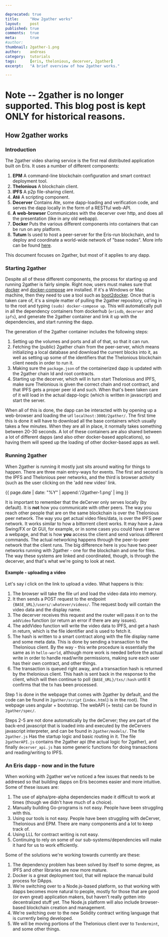 ```yaml
---

deprecated: true
title:     "How 2gather works"
layout:    post
published: true
comments:  true
meta:      true
#author:
thumbnail: 2gather-1.png
author:    andreas
category:  tutorials
tags:      [eris, thelonious, decerver, 2gather]
excerpt:   "A brief overview of how 2gather works."

---
```


# **Note** -- 2gather is no longer supported. This blog post is kept **ONLY** for historical reasons.

## How 2gather works

### Introduction

The 2gather video sharing service is the first real distributed application built on Eris. It uses a number of different components:

1. **EPM** A command-line blockchain configuration and smart contract deployment tool.
1. **Thelonious** A blockchain client.
2. **IPFS** A p2p file-sharing client.
3. **Atë** A scripting component.
4. **Decerver** Contains Ate, some dapp-loading and verification code, and serves the dapp locally in the form of a RESTful web-API.
5. **A web-browser** Communicates with the decerver over http, and does all the presentation (like in any old webapp).
6. **Docker** Puts the various different components into containers that can be run on any platform.
7. **Tutum** Is used to host a peer-server for the Eris-run blockchain, and to deploy and coordinate a world-wide network of "base nodes". More info can be found [here](https://eng.erisindustries.com/blockchains/2015/04/01/peer-server-networks-current-paradigm/).

This document focuses on 2gather, but most of it applies to any dapp.

### Starting 2gather

Despite all of these different components, the process for starting up and running 2gather is fairly simple. Right now, users must makes sure that [docker](https://www.docker.com/) and [docker-compose](https://docs.docker.com/compose/) are installed. If it's a Windows or Mac machine, then they need to use a tool such as [boot2docker](http://boot2docker.io/). Once that is taken care of, it's a simple matter of pulling the 2gather repository, cd'ing in to the root and typing `(sudo) docker-compose up`. This will automatically pull in all the dependency containers from dockerhub (`erisdb`, `decerver` and `ipfs`), and generate the 2gather container and link it up with the dependencies, and start running the dapp.

The generation of the 2gather container includes the following steps:

1. Setting up the volumes and ports and all of that, so that it can run.
2. Fetching the (public) 2gather chain from the peer-server, which means initializing a local database and download the current blocks into it, as well as setting up some of the identifiers that the Thelonious blockchain client needs in order to run it.
3. Making sure the `package.json` of the containerized dapp is updated with the 2gather chain Id and root contracts.
4. Starting up the decerver, which will in turn start Thelonious and IPFS, make sure Thelonious is given the correct chain and root contract, and that IPFS gets a proper peer id and such. When that's been taken care of it will load in the actual dapp-logic (which is written in javascript) and start the server.

When all of this is done, the dapp can be interacted with by opening up a web-browser and loading the url `localhost:3000/2gather/`. The first time this is done it will have to download all the base containers which usually takes a few minutes. When they are all in place, it normally takes something between 20-30 seconds. A lot of these containers are also shared between a lot of different dapps (and also other docker-based applications), so having them will speed up the loading of other docker-based apps as well.

### Running 2gather

When 2gather is running it mostly just sits around waiting for things to happen. There are three main entry-ways for events. The first and second is the IPFS and Thelonious peer networks, and the third is browser activity (such as the user clicking on the 'add new video' link.

{{ page.date | date: "%Y" | append:'/2gather-1.png' | img }}

It is important to remember that the deCerver only serves locally (by default). It is **not** how you communicate with other peers. The way you reach other people that are on the same blockchain is over the Thelonious peer network. The way you get actual video files/data, is over the IPFS peer network. It works similar to how a bittorrent client works. It may have a Java Swing/FX or Qt GUI, for example, or in some cases you could have it serve a webpage, and that is how **you** access the client and send various different commands. The actual networking happens through the peer-to-peer network that the client runs. The big difference here is you have two peer networks running with 2gather - one for the blockchain and one for files. The way these systems are linked and coordinated, though, is through the decerver, and that's what we're going to look at next.

#### Example - uploading a video

Let's say i click on the link to upload a video. What happens is this:

1. The browser will take the file url and load the video data into memory.
2. It then sends a POST request to the endpoint `{BASE_URL}/users/:whatever/videos/`. The request body will contain the video data and the display name.
3. The decerver receives this request and the router will pass it on to the `addVideo` function (or return an error if there are any issues).
4. The addVideo function will write the video data to IPFS, and get a hash in return, which is the file identifier and is used to fetch it.
5. The hash is written to a smart contract along with the file display name and some meta data. This is done by sending a transaction to the Thelonious client. By the way - this write procedure is essentially the same as in `hello-world`, although more work is needed before the actual write in order to handle read/write permissions, making sure each user has their own contract, and other things.
5. The transaction is queued right away, and a transaction hash is returned by the thelonious client. This hash is sent back in the response to the client, which will then continue to poll `{BASE_URL}/txs/:hash` until it confirms that the tx has been processed.

Step 1 is done in the webpage that comes with 2gather by default, and the code can be found in `2gather/script` (`index.html`) is in the root). The webpage uses angular + bootstrap. The webAPI (+ tests) can be found in `2gather/spec/`.

Steps 2-5 are not done automatically by the deCerver; they are part of the back-end javascript that is loaded into and executed by the deCervers javascript interpreter, and can be found in `2gather/models/`. The file `2gather.js` Has the startup logic and basic routing in it. The file `2gatherAPI.js` contains the 2gather api (the actual logic for 2gather), and finally `decerver_api.js` has some generic functions for doing transactions and reading/writing to IPFS.

### An Eris dapp - now and in the future

When working with 2gather we've noticed a few issues that needs to be addresed so that building dapps on Eris becomes easier and more intuitive. Some of these issues are:

1. The use of alpha/pre-alpha dependencies made it difficult to work at times (though we didn't have much of a choice).
2. Manually building Go-programs is not easy. People have been struggling with this.
3. Using our tools is not easy. People have been struggling with deCerver, Thelonious and EPM. There are many components and a lot to keep track of.
4. Using LLL for contract writing is not easy.
5. Continuing to rely on some of our sub-systems/dependencies will make it hard for us to work efficiently.

Some of the solutions we're working towards currently are these:

1. The dependency problem has been solved by itself to some degree, as IPFS and other libraries are now more mature.
2. Docker is a great deployment tool, that will replace the manual build process for DApps.
3. We're switching over to a Node.js-based platform, so that working with dapps becomes more natural to people, mostly for those that are good (or even great) application makers, but haven't really gotten into decentralized stuff yet. The Node.js platform will also include browser-based blockchain creation and management.
4. We're switching over to the new Solidity contract writing language that is currently being developed.
5. We will be moving portions of the Thelonious client over to `Tendermint`, and some other things.
